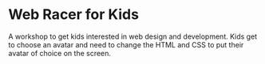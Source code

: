 Web Racer for Kids
=========

A workshop to get kids interested in web design and development. Kids get to choose an avatar and need to change the HTML and CSS to put their avatar of choice on the screen.

